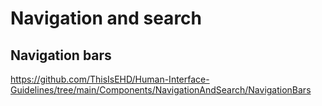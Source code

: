 
# Navigation and search

## Navigation bars
https://github.com/ThisIsEHD/Human-Interface-Guidelines/tree/main/Components/NavigationAndSearch/NavigationBars
